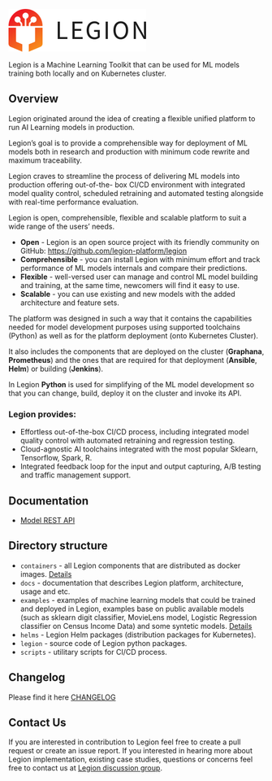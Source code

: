 ![LegionLogo](docs/images/legion-logo-h.png)

Legion is a Machine Learning Toolkit that can be used for ML models training both locally and on Kubernetes cluster.

## Overview

Legion originated around the idea of creating a flexible unified platform to run AI Learning models in production.

Legion’s goal is to provide a comprehensible way for deployment of ML models both in research and production with minimum code rewrite and maximum traceability.

Legion craves to streamline the process of delivering ML models into production offering out-of-the- box CI/CD environment with integrated model quality control, scheduled retraining and automated testing alongside with real-time performance evaluation.

Legion is open, comprehensible, flexible and scalable platform to suit a wide range of the users’ needs.

* **Open** - Legion is an open source project with its friendly community on GitHub: https://github.com/legion-platform/legion
* **Comprehensible** - you can install Legion with minimum effort and track performance of ML models internals and compare their predictions.
* **Flexible** - well-versed user can manage and control ML model building and training, at the same time, newcomers will find it easy to use.
* **Scalable** - you can use existing and new models with the added architecture and feature sets.

The platform was designed in such a way that it contains the capabilities needed for model development purposes using supported toolchains (Python) as well as for the platform deployment (onto Kubernetes Cluster).

It also includes the components that are deployed on the cluster (**Graphana**, **Prometheus**) and the ones that are required for that deployment (**Ansible**, **Helm**) or building (**Jenkins**).

In Legion **Python** is used for simplifying of the ML model development so that you can change, build, deploy it on the cluster and invoke its API.

### Legion provides:

* Effortless out-of-the-box CI/CD process, including integrated model quality control with automated retraining and regression testing.
* Cloud-agnostic AI toolchains integrated with the most popular Sklearn, Tensorflow, Spark, R.
* Integrated feedback loop for the input and output capturing, A/B testing and traffic management support.


## Documentation
* [Model REST API](docs/source/model_rest_api.md)

## Directory structure
* `containers` - all Legion components that are distributed as docker images. [Details](containers/README.md)
* `docs` - documentation that describes Legion platform, architecture, usage and etc.
* `examples` - examples of machine learning models that could be trained and deployed in Legion, examples base on public available models (such as sklearn digit classifier, MovieLens model, Logistic Regression classifier on Census Income Data) and some syntetic models. [Details](examples/README.md)
* `helms` - Legion Helm packages (distribution packages for Kubernetes).
* `legion` - source code of Legion python packages.
* `scripts` - utilitary scripts for CI/CD process.

## Changelog
Please find it here [CHANGELOG](CHANGELOG.md)

## Contact Us
If you are interested in contribution to Legion feel free to create a pull request or create an issue report.
If you interested in hearing more about Legion implementation, existing case studies, questions or concerns  feel free to contact us at [Legion discussion group](https://groups.google.com/forum/#!forum/legion-platform/new).
